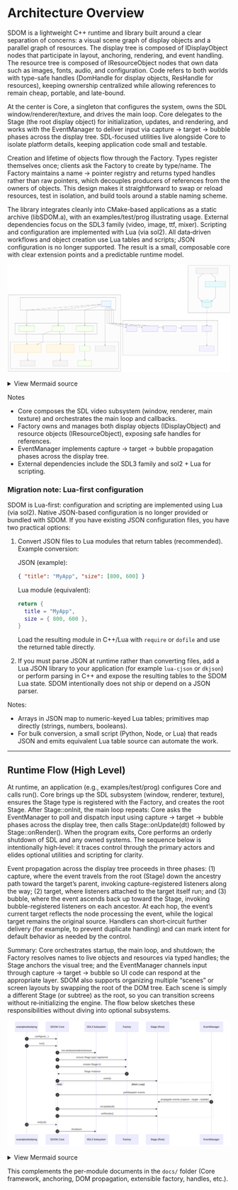 # Architecture Overview

SDOM is a lightweight C++ runtime and library built around a clear separation of concerns: a visual scene graph of display objects and a parallel graph of resources. The display tree is composed of IDisplayObject nodes that participate in layout, anchoring, rendering, and event handling. The resource tree is composed of IResourceObject nodes that own data such as images, fonts, audio, and configuration. Code refers to both worlds with type-safe handles (DomHandle for display objects, ResHandle for resources), keeping ownership centralized while allowing references to remain cheap, portable, and late-bound.

At the center is Core, a singleton that configures the system, owns the SDL window/renderer/texture, and drives the main loop. Core delegates to the Stage (the root display object) for initialization, updates, and rendering, and works with the EventManager to deliver input via capture → target → bubble phases across the display tree. SDL-focused utilities live alongside Core to isolate platform details, keeping application code small and testable.

Creation and lifetime of objects flow through the Factory. Types register themselves once; clients ask the Factory to create by type/name. The Factory maintains a name → pointer registry and returns typed handles rather than raw pointers, which decouples producers of references from the owners of objects. This design makes it straightforward to swap or reload resources, test in isolation, and build tools around a stable naming scheme.

The library integrates cleanly into CMake-based applications as a static archive (libSDOM.a), with an examples/test/prog illustrating usage. External dependencies focus on the SDL3 family (video, image, ttf, mixer). Scripting and configuration are implemented with Lua (via sol2). All data‑driven workflows and object creation use Lua tables and scripts; JSON configuration is no longer supported. The result is a small, composable core with clear extension points and a predictable runtime model.

![Architecture Diagram](diagrams/architecture_overview/diagram-01.svg)

<details>
<summary>View Mermaid source</summary>

```mermaid-norender
%%{init: { 'theme': 'neutral', 'flowchart': { 'curve': 'linear' } }}%%
flowchart TB

  %% Styling
  classDef core fill:#eef7ff,stroke:#4a90e2,color:#1a3b5d,stroke-width:1px
  classDef mod  fill:#f7fff0,stroke:#7bb661,color:#234d20,stroke-width:1px
  classDef iface fill:#fff8e6,stroke:#f0ad4e,color:#5a4500,stroke-width:1px
  classDef util fill:#f5f5f5,stroke:#999,color:#333,stroke-width:1px
  classDef dep  fill:#f2f2ff,stroke:#7c6fe6,color:#262262,stroke-width:1px
  classDef bin  fill:#e8f9f9,stroke:#22a6b3,color:#125a63,stroke-width:1px

  %% Application / Build
  subgraph APP[Application & Build]
    direction TB
    EX[examples/test/prog]:::bin
    LIB[(libSDOM.a)]:::bin
    CMake[CMake Build System]:::util
    EX -->|links| LIB
  end

  %% SDOM Library internals
  subgraph SDOM[SDOM Library]
    direction TB

    %% Top center
    subgraph TOP[" "]
      direction TB
      Core["Core"]:::core
    end

    %% Middle row (left-to-right)
    subgraph MID[" "]
      direction LR
      Stage["Stage (Root)"]:::mod
      Factory["Factory"]:::mod
      EventMgr["EventManager"]:::mod
    end

    %% Lower row (interfaces, events, handles, utils)
    subgraph LOW[" "]
      direction LR
      IDO["IDisplayObject\n(visual tree)"]:::iface
      IRO["IResourceObject\n(resource tree)"]:::iface
      Event["Event"]:::mod
      EventType["EventType"]:::mod
      DomHandle["DomHandle"]:::util
      ResHandle["ResHandle"]:::util
      SDLUtils["SDOM_SDL_Utils"]:::util
    end

    %% Edges from Core
    Core --> Stage
    Core --> Factory
    Core --> EventMgr
    Core --> SDLUtils

    %% Factory creates/owns
    Factory --> IDO
    Factory --> IRO

    %% Stage contains the visual tree
    Stage --> IDO

    %% Events
    EventMgr --> Event
    Event --> EventType

    %% Handles reference types
    IDO --> DomHandle
    IRO --> ResHandle
  end

  %% External dependencies
  subgraph EXT[External Dependencies]
    direction TB
    SDL3[SDL3]:::dep
    SDLimg[SDL3_image]:::dep
    SDLttf[SDL3_ttf]:::dep
    SDLmix[SDL3_mixer]:::dep
  Sol2[sol2]:::dep
  Lua[Lua 5.3/5.4]:::dep
  end

  %% Edges between areas
  Core --> SDL3
  Core --> SDLimg
  Core --> SDLttf
  Core --> SDLmix

  LIB -. optional: bindings .-> Sol2
  Sol2 -. links .-> Lua

  CMake -->|produces| LIB
  CMake -->|builds| EX
```

</details>

Notes
- Core composes the SDL video subsystem (window, renderer, main texture) and orchestrates the main loop and callbacks.
- Factory owns and manages both display objects (IDisplayObject) and resource objects (IResourceObject), exposing safe handles for references.
- EventManager implements capture → target → bubble propagation phases across the display tree.
- External dependencies include the SDL3 family and sol2 + Lua for scripting.

### Migration note: Lua-first configuration

SDOM is Lua-first: configuration and scripting are implemented using Lua (via sol2). Native JSON-based configuration is no longer provided or bundled with SDOM. If you have existing JSON configuration files, you have two practical options:

1. Convert JSON files to Lua modules that return tables (recommended). Example conversion:

   JSON (example):

   ```json
   { "title": "MyApp", "size": [800, 600] }
   ```

   Lua module (equivalent):

   ```lua
   return {
     title = "MyApp",
     size = { 800, 600 },
   }
   ```

   Load the resulting module in C++/Lua with `require` or `dofile` and use the returned table directly.

2. If you must parse JSON at runtime rather than converting files, add a Lua JSON library to your application (for example `lua-cjson` or `dkjson`) or perform parsing in C++ and expose the resulting tables to the SDOM Lua state. SDOM intentionally does not ship or depend on a JSON parser.

Notes:
- Arrays in JSON map to numeric-keyed Lua tables; primitives map directly (strings, numbers, booleans).
- For bulk conversion, a small script (Python, Node, or Lua) that reads JSON and emits equivalent Lua table source can automate the work.

---

## Runtime Flow (High Level)

At runtime, an application (e.g., examples/test/prog) configures Core and calls run(). Core brings up the SDL subsystem (window, renderer, texture), ensures the Stage type is registered with the Factory, and creates the root Stage. After Stage::onInit, the main loop repeats: Core asks the EventManager to poll and dispatch input using capture → target → bubble phases across the display tree, then calls Stage::onUpdate(dt) followed by Stage::onRender(). When the program exits, Core performs an orderly shutdown of SDL and any owned systems. The sequence below is intentionally high‑level: it traces control through the primary actors and elides optional utilities and scripting for clarity.

Event propagation across the display tree proceeds in three phases: (1) capture, where the event travels from the root (Stage) down the ancestry path toward the target’s parent, invoking capture-registered listeners along the way; (2) target, where listeners attached to the target itself run; and (3) bubble, where the event ascends back up toward the Stage, invoking bubble-registered listeners on each ancestor. At each hop, the event’s current target reflects the node processing the event, while the logical target remains the original source. Handlers can short‑circuit further delivery (for example, to prevent duplicate handling) and can mark intent for default behavior as needed by the control.

Summary: Core orchestrates startup, the main loop, and shutdown; the Factory resolves names to live objects and resources via typed handles; the Stage anchors the visual tree; and the EventManager channels input through capture → target → bubble so UI code can respond at the appropriate layer. SDOM also supports organizing multiple “scenes” or screen layouts by swapping the root of the DOM tree. Each scene is simply a different Stage (or subtree) as the root, so you can transition screens without re‑initializing the engine. The flow below sketches these responsibilities without diving into optional subsystems.

![Runtime Flow](diagrams/architecture_overview/diagram-02.svg)

<details>
<summary>View Mermaid source</summary>

```mermaid-norender
sequenceDiagram
  autonumber
  participant Prog as examples/test/prog
  participant Core as SDOM::Core
  participant SDL as SDL3 Subsystem
  participant Factory as Factory
  participant Stage as Stage (Root)
  participant EM as EventManager

  Prog->>Core: configure(...)
  Prog->>Core: run()
  Core->>SDL: init window/renderer/texture
  Core->>Factory: ensure Stage type registered
  Core->>Factory: create<Stage>()
  Factory-->>Core: Stage instance
  Core->>Stage: onInit()
  loop Main Loop
    Core->>EM: poll/dispatch events
    EM->>Stage: propagate events (capture→target→bubble)
    Core->>Stage: onUpdate(dt)
    Core->>Stage: onRender()
  end
  Prog-->>Core: onQuit()
  Core->>SDL: shutdown
```

</details>

This complements the per-module documents in the `docs/` folder (Core framework, anchoring, DOM propagation, extensible factory, handles, etc.).